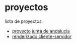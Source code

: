 # proyectos
lista de proyectos


- [proyecto junta de andalucia](https://github.com/PaniSoto/junta_andalucia)
- [renderizado cliente-servidor](https://github.com/PaniSoto/nxrender-main)
